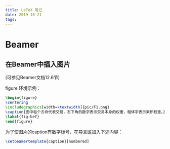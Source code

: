 ```yaml
---
title: LaTeX 笔记
date: 2019-10-21
tags:
---
```


# Beamer

## 在Beamer中插入图片

(可参见Beamer文档12.6节)

figure 环境示例：
```tex
\begin{figure}
\centering
\includegraphics[width=\textwidth]{pic/F1.png}
\caption{图中每个方块代表交易，右下角的数字表示交易本身的权重，粗体字表示累积权重。}
\label{fig:bef}
\end{figure}
```

为了使图片的caption有数字标号，在导言区加入下述内容：

```tex
\setbeamertemplate{caption}[numbered]
```
